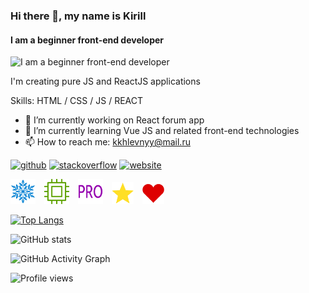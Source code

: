 ### Hi there 👋, my name is Kirill
#### I am a beginner front-end developer
![I am a beginner front-end developer](https://arturssmirnovs.github.io/github-profile-readme-generator/images/banner.png)

I'm creating pure JS and ReactJS applications

Skills: HTML / CSS / JS / REACT 

- 🔭 I’m currently working on React forum app 
- 🌱 I’m currently learning Vue JS and related front-end technologies 
- 📫 How to reach me: kkhlevnyy@mail.ru 


[<img src='https://cdn.jsdelivr.net/npm/simple-icons@3.0.1/icons/github.svg' alt='github' height='40'>](https://github.com/Listopad02)  [<img src='https://cdn.jsdelivr.net/npm/simple-icons@3.0.1/icons/stackoverflow.svg' alt='stackoverflow' height='40'>](https://stackoverflow.com/users/Listopad02)  [<img src='https://cdn.jsdelivr.net/npm/simple-icons@3.0.1/icons/icloud.svg' alt='website' height='40'>](https://hh.ru/resume/d22304c5ff094512740039ed1f5a4f78416872)  

<a href='https://archiveprogram.github.com/'><img src='https://raw.githubusercontent.com/acervenky/animated-github-badges/master/assets/acbadge.gif' width='40' height='40'></a> <a href='https://docs.github.com/en/developers'><img src='https://raw.githubusercontent.com/acervenky/animated-github-badges/master/assets/devbadge.gif' width='40' height='40'></a> <a href='https://github.com/pricing'><img src='https://raw.githubusercontent.com/acervenky/animated-github-badges/master/assets/pro.gif' width='40' height='40'></a> <a href='https://stars.github.com/'><img src='https://raw.githubusercontent.com/acervenky/animated-github-badges/master/assets/starbadge.gif' width='35' height='35'></a> <a href='https://docs.github.com/en/github/supporting-the-open-source-community-with-github-sponsors'><img src='https://raw.githubusercontent.com/acervenky/animated-github-badges/master/assets/sponsorbadge.gif' width='35' height='35'></a> 

[![Top Langs](https://github-readme-stats.vercel.app/api/top-langs/?username=Listopad02)](https://github.com/anuraghazra/github-readme-stats)

![GitHub stats](https://github-readme-stats.vercel.app/api?username=Listopad02&show_icons=true)  

![GitHub Activity Graph](https://activity-graph.herokuapp.com/graph?username=Listopad02)  

![Profile views](https://gpvc.arturio.dev/Listopad02)  

